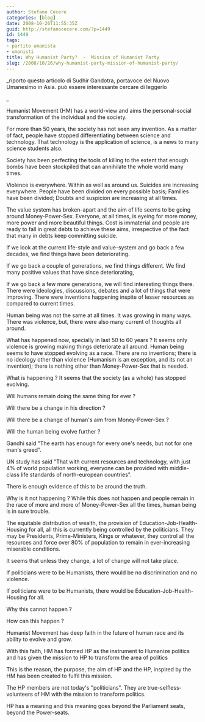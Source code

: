 ```yaml
---
author: Stefano Cecere
categories: [blog]
date: 2008-10-26T11:55:35Z
guid: http://stefanocecere.com/?p=1449
id: 1449
tags:
- partito umanista
- umanisti
title: Why Humanist Party?  -  Mission of Humanist Party
slug: /2008/10/26/why-humanist-party-mission-of-humanist-party/
---
```


_riporto questo articolo di Sudhir Gandotra, portavoce del Nuovo Umanesimo in Asia. può essere interessante cercare di leggerlo
  
_ 

Humanist Movement (HM) has a world-view and aims the personal-social transformation of the individual and the society.

For more than 50 years, the society has not seen any invention. As a matter of fact, people have stopped differentiating between science and technology. That technology is the application of science, is a news to many science students also.

Society has been perfecting the tools of killing to the extent that enough bombs have been stockpiled that can annihilate the whole world many times.
  
Violence is everywhere. Within as well as around us. Suicides are increasing everywhere. People have been divided on every possible basis; Families have been divided; Doubts and suspicion are increasing at all times.

The value system has broken-apart and the aim of life seems to be going around Money-Power-Sex. Everyone, at all times, is eyeing for more money, more power and more beautiful things. Cost is immaterial and people are ready to fall in great debts to achieve these aims, irrespective of the fact that many in debts keep committing suicide.

If we look at the current life-style and value-system and go back a few decades, we find things have been deteriorating.
  
If we go back a couple of generations, we find things different. We find many positive values that have since deteriorating,
  
If we go back a few more generations, we will find interesting things there. There were ideologies, discussions, debates and a lot of things that were improving. There were inventions happening inspite of lesser resources as compared to current times.

Human being was not the same at all times. It was growing in many ways. There was violence, but, there were also many current of thoughts all around.

What has happened now, specially in last 50 to 60 years ? It seems only violence is growing making things deteriorate all around. Human being seems to have stopped evolving as a race. There are no inventions; there is no ideology other than violence (Humanism is an exception, and its not an invention); there is nothing other than Money-Power-Sex that is needed.

What is happening ? It seems that the society (as a whole) has stopped evolving. 
  
Will humans remain doing the same thing for ever ?
  
Will there be a change in his direction ?
  
Will there be a change of human's aim from Money-Power-Sex ?
  
Will the human being evolve further ?

Gandhi said "The earth has enough for every one's needs, but not for one man's greed".
  
UN study has said "That with current resources and technology, with just 4% of world population working, everyone can be provided with middle-class life standards of north-european countries".
  
There is enough evidence of this to be around the truth. 
  
Why is it not happening ? While this does not happen and people remain in the race of more and more of Money-Power-Sex all the times, human being is in sure trouble.

The equitable distribution of wealth, the provision of Education-Job-Health-Housing for all, all this is currently being controlled by the politicians. They may be Presidents, Prime-Ministers, Kings or whatever, they control all the resources and force over 80% of population to remain in ever-increasing miserable conditions.
  
It seems that unless they change, a lot of change will not take place.

If politicians were to be Humanists, there would be no discrimination and no violence.
  
If politicians were to be Humanists, there would be Education-Job-Health-Housing for all.

Why this cannot happen ? 
  
How can this happen ?

Humanist Movement has deep faith in the future of human race and its ability to evolve and grow.
  
With this faith, HM has formed HP as the instrument to Humanize politics and has given the mission to HP to transform the area of politics

This is the reason, the purpose, the aim of HP and the HP, inspired by the HM has been created to fulfil this mission.

The HP members are not today's "politicians". They are true-selfless-volunteers of HM with the mission to transform politics.

HP has a meaning and this meaning goes beyond the Parliament seats, beyond the Power-seats.